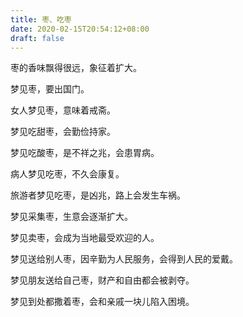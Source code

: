 ```yaml
---
title: 枣、吃枣
date: 2020-02-15T20:54:12+08:00
draft: false
---
```


枣的香味飘得很远，象征着扩大。

梦见枣，要出国门。

女人梦见枣，意味着戒斋。

梦见吃甜枣，会勤俭持家。

梦见吃酸枣，是不祥之兆，会患胃病。

病人梦见吃枣，不久会康复。

旅游者梦见吃枣，是凶兆，路上会发生车祸。

梦见采集枣，生意会逐渐扩大。

梦见卖枣，会成为当地最受欢迎的人。

梦见送给别人枣，因辛勤为人民服务，会得到人民的爱戴。

梦见朋友送给自己枣，财产和自由都会被剥夺。

梦见到处都撒着枣，会和亲戚一块儿陷入困境。